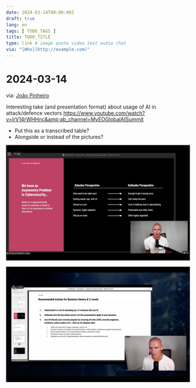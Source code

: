 ```yaml
---
date: 2024-03-14T00:00:00Z
draft: true
lang: en
tags: [ TODO_TAGS ]
title: TODO_TITLE
type: link # image quote video text audio chat
via: "[Who](http://example.com)"
---
```



# 2024-03-14

via: [João Pinheiro](https://ctospt.slack.com/archives/CEXHGKK28/p1710147057291979)

Interesting take (and presentation format) about usage of AI in attack/defence vectors
https://www.youtube.com/watch?v=lrV14rWHHnc&amp;ab_channel=MyEOGlobalAISummit

* Put this as a transcribed table?
* Alongside or instead of the pictures?

![2024-03-14](2024-03-14.png)

![2024-03-14-1](2024-03-14-1.png)

